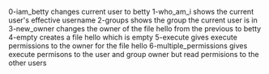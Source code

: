 0-iam_betty changes current user to betty
1-who_am_i shows the current user's effective username
2-groups shows the group the current user is in
3-new_owner changes the owner of the file hello from the previous to betty
4-empty creates a file hello which is empty
5-execute gives execute permissions to the owner for the file hello
6-multiple_permissions gives execute permisons to the user and group owner but read permisions to the other users